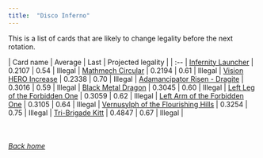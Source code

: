 ```yaml
---
title:  "Disco Inferno"
---
```


This is a list of cards that are likely to change legality before the next rotation.

| Card name | Average | Last | Projected legality |
| :-- |
[Infernity Launcher](https://db.ygoprodeck.com/card/?search=Infernity%20Launcher) | 0.2107 | 0.54 | Illegal |
[Mathmech Circular](https://db.ygoprodeck.com/card/?search=Mathmech%20Circular) | 0.2194 | 0.61 | Illegal |
[Vision HERO Increase](https://db.ygoprodeck.com/card/?search=Vision%20HERO%20Increase) | 0.2338 | 0.70 | Illegal |
[Adamancipator Risen - Dragite](https://db.ygoprodeck.com/card/?search=Adamancipator%20Risen%20-%20Dragite) | 0.3016 | 0.59 | Illegal |
[Black Metal Dragon](https://db.ygoprodeck.com/card/?search=Black%20Metal%20Dragon) | 0.3045 | 0.60 | Illegal |
[Left Leg of the Forbidden One](https://db.ygoprodeck.com/card/?search=Left%20Leg%20of%20the%20Forbidden%20One) | 0.3059 | 0.62 | Illegal |
[Left Arm of the Forbidden One](https://db.ygoprodeck.com/card/?search=Left%20Arm%20of%20the%20Forbidden%20One) | 0.3105 | 0.64 | Illegal |
[Vernusylph of the Flourishing Hills](https://db.ygoprodeck.com/card/?search=Vernusylph%20of%20the%20Flourishing%20Hills) | 0.3254 | 0.75 | Illegal |
[Tri-Brigade Kitt](https://db.ygoprodeck.com/card/?search=Tri-Brigade%20Kitt) | 0.4847 | 0.67 | Illegal |

<br>

###### [Back home](index)